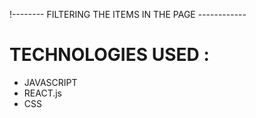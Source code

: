 !-------- FILTERING THE ITEMS IN THE PAGE ------------
# TECHNOLOGIES USED : 
- JAVASCRIPT
- REACT.js
- CSS
